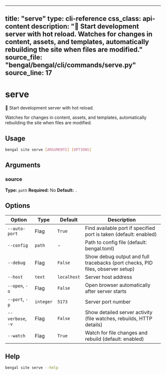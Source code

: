 
---
title: "serve"
type: cli-reference
css_class: api-content
description: "🚀 Start development server with hot reload.  Watches for changes in content, assets, and templates, automatically rebuilding the site when files are modified."
source_file: "bengal/bengal/cli/commands/serve.py"
source_line: 17
---

# serve

🚀 Start development server with hot reload.

Watches for changes in content, assets, and templates,
automatically rebuilding the site when files are modified.


## Usage

```bash
bengal site serve [ARGUMENTS] [OPTIONS]
```

## Arguments

### source

**Type:** `path`
**Required:** No
**Default:** `.`


## Options

| Option | Type | Default | Description |
|--------|------|---------|-------------|
| `--auto-port` |Flag |`True` |Find available port if specified port is taken (default: enabled) |
| `--config` |`path` |- |Path to config file (default: bengal.toml) |
| `--debug` |Flag |`False` |Show debug output and full tracebacks (port checks, PID files, observer setup) |
| `--host` |`text` |`localhost` |Server host address |
| `--open`, `-o` |Flag |`False` |Open browser automatically after server starts |
| `--port`, `-p` |`integer` |`5173` |Server port number |
| `--verbose`, `-v` |Flag |`False` |Show detailed server activity (file watches, rebuilds, HTTP details) |
| `--watch` |Flag |`True` |Watch for file changes and rebuild (default: enabled) |




## Help

```bash
bengal site serve --help
```
